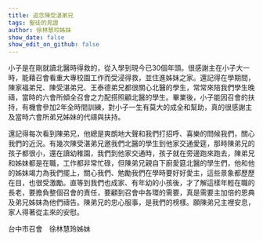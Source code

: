 ```yaml
---
title: 追念陳受湛弟兄
tags: 聖徒的見證
author: 徐林慧玲姊妹
show_date: false
show_edit_on_github: false
---
```


小子是在剛就讀北醫時得救的，從入學到現今已30個年頭。很感謝主在小子大一時，能藉召會看重大專校園工作而受浸得救，並住進姊妹之家。還記得在學期間，陳家福弟兄、陳受湛弟兄、王泰德弟兄都很關心北醫的學生，常常來陪我們學生晚禱，當時的六會所傾全召會之力配搭照顧北醫的學生。畢業後，小子能因召會的扶持，有機會參加2年全時間訓練，對小子一生有莫大的成全和幫助，真的很感謝主及當時六會所弟兄姊妹的代禱與扶持。

還記得每次看到陳弟兄，他總是爽朗地大聲和我們打招呼、喜樂的問候我們，關心我們的近況。有幾次陳受湛弟兄邀我們北醫的學生到他家交通愛筵，那時陳弟兄的孩子都很小，還在讀幼稚園，我們到他家交通時，孩子就在旁邊跑來跑去，陳弟兄和姊妹都是在職，工作都非常忙碌，但陳弟兄親自下廚愛筵北醫的學生們，他和他的姊妹竭力為我們擺上，關心我們、勉勵我們在學時要好好愛主，這些景象都歷歷在目，也很受激勵。直等到我們也成家、有年幼的小孩後，才了解這樣年輕在職的長老，要擔負整個召會的責任，要顧到召會中各環的需要，真是需要主加倍的恩典及弟兄姊妹為他們禱告。陳弟兄的忠心服事，是我們的榜樣。願陳弟兄主裡安息，家人得著從主來的安慰。

台中市召會　徐林慧玲姊妹

